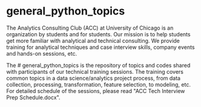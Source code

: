 # general_python_topics

The Analytics Consulting Club (ACC) at University of Chicago is an organization by students and for students. Our mission is to help students get more familiar with analytical and technical consulting. We provide training for analytical techniques and case interview skills, company events and hands-on sessions, etc. 

The # general_python_topics is the repository of topics and codes shared with participants of our technical training sessions. The training covers common topics in a data science/analytics project process, from data collection, processing, transformation, feature selection, to modeling, etc. For detailed schedule of the sessions, please read "ACC Tech Interview Prep Schedule.docx".

